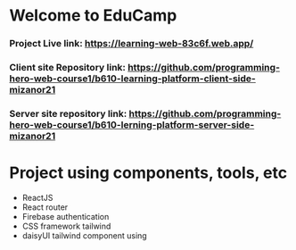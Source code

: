 # Welcome to EduCamp
### Project Live link: https://learning-web-83c6f.web.app/

### Client site Repository link: https://github.com/programming-hero-web-course1/b610-learning-platform-client-side-mizanor21

### Server site repository link: https://github.com/programming-hero-web-course1/b610-lerning-platform-server-side-mizanor21

# Project using components, tools, etc
* ReactJS
* React router
* Firebase authentication
* CSS framework tailwind
* daisyUI tailwind component using
